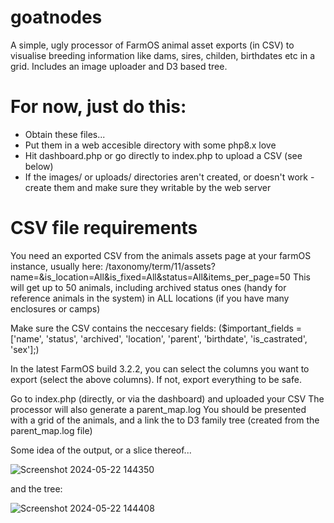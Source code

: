 # goatnodes
A simple, ugly processor of FarmOS animal asset exports (in CSV) to visualise breeding information like dams, sires, childen, birthdates etc in a grid. Includes an image uploader and D3 based tree. 

# For now, just do this:
- Obtain these files...
- Put them in a web accesible directory with some php8.x love
- Hit dashboard.php or go directly to index.php to upload a CSV (see below)
- If the images/ or uploads/ directories aren't created, or doesn't work - create them and make sure they writable by the web server

# CSV file requirements
You need an exported CSV from the animals assets page at your farmOS instance, usually here: /taxonomy/term/11/assets?name=&is_location=All&is_fixed=All&status=All&items_per_page=50
This will get up to 50 animals, including archived status ones (handy for reference animals in the system) in ALL locations (if you have many enclosures or camps)

Make sure the CSV contains the neccesary fields:
 ($important_fields = ['name', 'status', 'archived', 'location', 'parent', 'birthdate', 'is_castrated', 'sex'];)

In the latest FarmOS build 3.2.2, you can select the columns you want to export (select the above columns). If not, export everything to be safe.

Go to index.php (directly, or via the dashboard) and uploaded your CSV
The processor will also generate a parent_map.log
You should be presented with a grid of the animals, and a link the to D3 family tree (created from the parent_map.log file)

Some idea of the output, or a slice thereof...

![Screenshot 2024-05-22 144350](https://github.com/notnullxyz/goatnodes/assets/26741473/4c96a19c-964b-4057-b857-ced64c93f345)

and the tree:

![Screenshot 2024-05-22 144408](https://github.com/notnullxyz/goatnodes/assets/26741473/9cea41ee-5945-445b-be9f-cae1f3586a32)
